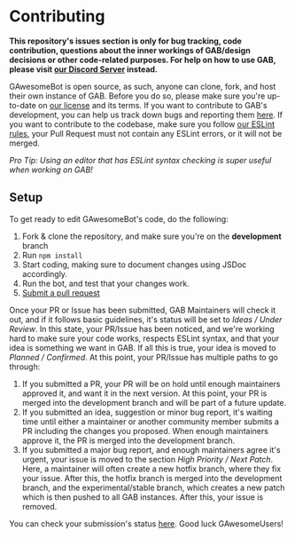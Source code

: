 # Contributing

**This repository's issues section is only for bug tracking, code contribution, questions about the inner workings of GAB/design decisions or other code-related purposes. For help on how to use GAB, please visit [our Discord Server](https://discord.gg/UPJ2xt6) instead.**

GAwesomeBot is open source, as such, anyone can clone, fork, and host their own instance of GAB. Before you do so, please make sure you're up-to-date on [our license](https://github.com/GilbertGobbels/GAwesomeBot/blob/development/LICENSE) and its terms. If you want to contribute to GAB's development, you can help us track down bugs and reporting them [here](https://github.com/GilbertGobbels/GAwesomeBot/issues). If you want to contribute to the codebase, make sure you follow [our ESLint rules](https://github.com/GilbertGobbels/GAwesomeBot/blob/development/.eslintrc.json), your Pull Request must not contain any ESLint errors, or it will not be merged.

*Pro Tip: Using an editor that has ESLint syntax checking is super useful when working on GAB!*

## Setup
To get ready to edit GAwesomeBot's code, do the following:

1. Fork & clone the repository, and make sure you're on the **development** branch
2. Run `npm install`
3. Start coding, making sure to document changes using JSDoc accordingly.
4. Run the bot, and test that your changes work.
5. [Submit a pull request](https://github.com/GilbertGobbels/GAwesomeBot/compare)

Once your PR or Issue has been submitted, GAB Maintainers will check it out, and if it follows basic guidelines, it's status will be set to *Ideas / Under Review*. In this state, your PR/Issue has been noticed, and we're working hard to make sure your code works, respects ESLint syntax, and that your idea is something we want in GAB. If all this is true, your idea is moved to *Planned / Confirmed*. At this point, your PR/Issue has multiple paths to go through:

1. If you submitted a PR, your PR will be on hold until enough maintainers approved it, and want it in the next version. At this point, your PR is merged into the development branch and will be part of a future update.
2. If you submitted an idea, suggestion or minor bug report, it's waiting time until either a maintainer or another community member submits a PR including the changes you proposed. When enough maintainers approve it, the PR is merged into the development branch.
3. If you submitted a major bug report, and enough maintainers agree it's urgent, your issue is moved to the section *High Priority / Next Patch*. Here, a maintainer will often create a new hotfix branch, where they fix your issue. After this, the hotfix branch is merged into the development branch, and the experimental/stable branch, which creates a new patch which is then pushed to all GAB instances. After this, your issue is removed.

You can check your submission's status [here](https://github.com/GilbertGobbels/GAwesomeBot/projects/1). Good luck GAwesomeUsers!
